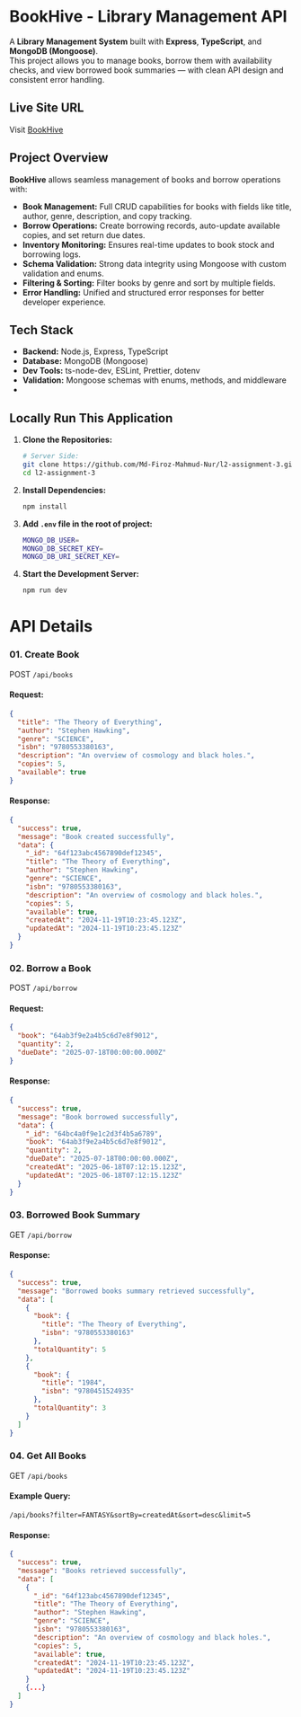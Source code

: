 # BookHive - Library Management API

A **Library Management System** built with **Express**, **TypeScript**, and **MongoDB (Mongoose)**.  
This project allows you to manage books, borrow them with availability checks, and view borrowed book summaries — with clean API design and consistent error handling.

## Live Site URL
Visit [BookHive](https://assignment-3-flax-seven.vercel.app/)

## Project Overview

**BookHive** allows seamless management of books and borrow operations with:
- **Book Management:** Full CRUD capabilities for books with fields like title, author, genre, description, and copy tracking.
- **Borrow Operations:** Create borrowing records, auto-update available copies, and set return due dates.
- **Inventory Monitoring:** Ensures real-time updates to book stock and borrowing logs.
- **Schema Validation:** Strong data integrity using Mongoose with custom validation and enums.
- **Filtering & Sorting:** Filter books by genre and sort by multiple fields.
- **Error Handling:** Unified and structured error responses for better developer experience.

## Tech Stack

- **Backend:** Node.js, Express, TypeScript
- **Database:** MongoDB (Mongoose)
- **Dev Tools:** ts-node-dev, ESLint, Prettier, dotenv
- **Validation:** Mongoose schemas with enums, methods, and middleware
- 
## Locally Run This Application 

1. **Clone the Repositories:**
    ```sh
    # Server Side:
    git clone https://github.com/Md-Firoz-Mahmud-Nur/l2-assignment-3.git
    cd l2-assignment-3
    ```

2. **Install Dependencies:**
    ```sh
    npm install
    ```
    
3. **Add `.env` file in the root of project:**
    ```sh
    MONGO_DB_USER=
    MONGO_DB_SECRET_KEY=
    MONGO_DB_URI_SECRET_KEY=
    ```

4. **Start the Development Server:**
    ```sh
    npm run dev
    ```


# **API Details**
### 01. Create Book
POST `/api/books`
#### Request:
```json
{
  "title": "The Theory of Everything",
  "author": "Stephen Hawking",
  "genre": "SCIENCE",
  "isbn": "9780553380163",
  "description": "An overview of cosmology and black holes.",
  "copies": 5,
  "available": true
}
```
#### Response:
```json
{
  "success": true,
  "message": "Book created successfully",
  "data": {
    "_id": "64f123abc4567890def12345",
    "title": "The Theory of Everything",
    "author": "Stephen Hawking",
    "genre": "SCIENCE",
    "isbn": "9780553380163",
    "description": "An overview of cosmology and black holes.",
    "copies": 5,
    "available": true,
    "createdAt": "2024-11-19T10:23:45.123Z",
    "updatedAt": "2024-11-19T10:23:45.123Z"
  }
}
```
### 02. Borrow a Book
POST `/api/borrow`
#### Request:
```json
{
  "book": "64ab3f9e2a4b5c6d7e8f9012",
  "quantity": 2,
  "dueDate": "2025-07-18T00:00:00.000Z"
}
```
#### Response:
```json
{
  "success": true,
  "message": "Book borrowed successfully",
  "data": {
    "_id": "64bc4a0f9e1c2d3f4b5a6789",
    "book": "64ab3f9e2a4b5c6d7e8f9012",
    "quantity": 2,
    "dueDate": "2025-07-18T00:00:00.000Z",
    "createdAt": "2025-06-18T07:12:15.123Z",
    "updatedAt": "2025-06-18T07:12:15.123Z"
  }
}
```
### 03. Borrowed Book Summary
GET `/api/borrow`
#### Response:
```json
{
  "success": true,
  "message": "Borrowed books summary retrieved successfully",
  "data": [
    {
      "book": {
        "title": "The Theory of Everything",
        "isbn": "9780553380163"
      },
      "totalQuantity": 5
    },
    {
      "book": {
        "title": "1984",
        "isbn": "9780451524935"
      },
      "totalQuantity": 3
    }
  ]
}
```
### 04. Get All Books
GET `/api/books`

#### Example Query:

`/api/books?filter=FANTASY&sortBy=createdAt&sort=desc&limit=5`

#### Response:
```json
{
  "success": true,
  "message": "Books retrieved successfully",
  "data": [
    {
      "_id": "64f123abc4567890def12345",
      "title": "The Theory of Everything",
      "author": "Stephen Hawking",
      "genre": "SCIENCE",
      "isbn": "9780553380163",
      "description": "An overview of cosmology and black holes.",
      "copies": 5,
      "available": true,
      "createdAt": "2024-11-19T10:23:45.123Z",
      "updatedAt": "2024-11-19T10:23:45.123Z"
    }
    {...}
  ]
}
```
